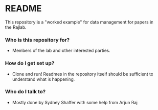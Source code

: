 # README #

This repository is a "worked example" for data management for papers in the Rajlab.

### Who is this repository for? ###

* Members of the lab and other interested parties.

### How do I get set up? ###
* Clone and run! Readmes in the repository itself should be sufficient to understand what is happening.

### Who do I talk to? ###

* Mostly done by Sydney Shaffer with some help from Arjun Raj